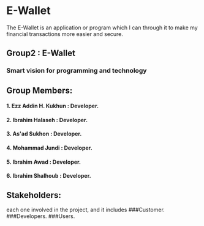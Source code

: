 # E-Wallet
The E-Wallet is an application or program which I can through it to make my financial transactions more easier and secure. 

## Group2 : E-Wallet
### Smart vision for programming and technology 

## Group Members: 
#### 1. Ezz Addin H. Kukhun : Developer. 
#### 2. Ibrahim Halaseh : Developer. 
#### 3. As'ad Sukhon : Developer. 
#### 4. Mohammad Jundi : Developer. 
#### 5. Ibrahim Awad : Developer. 
#### 6. Ibrahim Shalhoub : Developer. 

## Stakeholders: 
each one involved in the project, and it includes
###Customer.
###Developers.
###Users.



